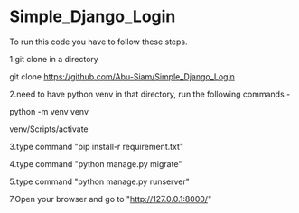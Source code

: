 # Simple_Django_Login

To run this code you have to follow these steps.

1.git clone in a directory

git clone https://github.com/Abu-Siam/Simple_Django_Login

2.need to have python venv in that directory, run the following commands - 

python -m venv venv

venv/Scripts/activate

3.type command "pip install-r requirement.txt"

4.type command "python manage.py migrate"

5.type command "python manage.py runserver"

7.Open your browser and go to "http://127.0.0.1:8000/" 

